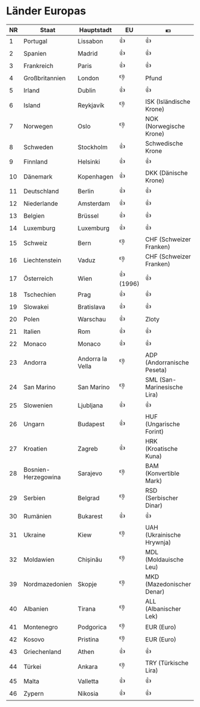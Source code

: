 # Länder Europas

| NR | Staat                     | Hauptstadt       | EU | 💶 |
|----|---------------------------|------------------|----|------|
| 1  | Portugal                  | Lissabon         | 👍 | 👍   |
| 2  | Spanien                   | Madrid           | 👍 | 👍   |
| 3  | Frankreich                | Paris            | 👍 | 👍   |
| 4  | Großbritannien            | London           | 👎 | Pfund |
| 5  | Irland                    | Dublin           | 👍 | 👍   |
| 6  | Island                    | Reykjavík        | 👎 | ISK (Isländische Krone)  |
| 7  | Norwegen                  | Oslo             | 👎 | NOK (Norwegische Krone)  |
| 8  | Schweden                  | Stockholm        | 👍 | Schwedische Krone |
| 9  | Finnland                  | Helsinki         | 👍 | 👍   |
| 10 | Dänemark                  | Kopenhagen       | 👍 | DKK (Dänische Krone)  |
| 11 | Deutschland               | Berlin           | 👍 | 👍   |
| 12 | Niederlande               | Amsterdam        | 👍 | 👍   |
| 13 | Belgien                   | Brüssel          | 👍 | 👍   |
| 14 | Luxemburg                 | Luxemburg        | 👍 | 👍   |
| 15 | Schweiz                   | Bern             | 👎 | CHF (Schweizer Franken)  |
| 16 | Liechtenstein             | Vaduz            | 👎 | CHF (Schweizer Franken)  |
| 17 | Österreich                | Wien             | 👍 (1996) | 👍   |
| 18 | Tschechien                | Prag             | 👍 | 👍   |
| 19 | Slowakei                  | Bratislava       | 👍 | 👍   |
| 20 | Polen                     | Warschau         | 👍 | Zloty   |
| 21 | Italien                   | Rom              | 👍 | 👍   |
| 22 | Monaco                    | Monaco           | 👍 | 👍   |
| 23 | Andorra                   | Andorra la Vella| 👎 | ADP (Andorranische Peseta)  |
| 24 | San Marino                | San Marino       | 👎 | SML (San-Marinesische Lira)  |
| 25 | Slowenien                 | Ljubljana        | 👍 | 👍   |
| 26 | Ungarn                    | Budapest         | 👍 | HUF (Ungarische Forint)  |
| 27 | Kroatien                  | Zagreb           | 👍 | HRK (Kroatische Kuna)  |
| 28 | Bosnien-Herzegowina      | Sarajevo         | 👎 | BAM (Konvertible Mark)  |
| 29 | Serbien                   | Belgrad          | 👎 | RSD (Serbischer Dinar)  |
| 30 | Rumänien                  | Bukarest         | 👍 | 👍   |
| 31 | Ukraine                   | Kiew             | 👎 | UAH (Ukrainische Hrywnja)  |
| 32 | Moldawien                 | Chișinău         | 👎 | MDL (Moldauische Leu)  |
| 39 | Nordmazedonien            | Skopje           | 👎 | MKD (Mazedonischer Denar)  |
| 40 | Albanien                  | Tirana           | 👎 | ALL (Albanischer Lek)  |
| 41 | Montenegro                | Podgorica        | 👎 | EUR (Euro)  |
| 42 | Kosovo                    | Pristina         | 👎 | EUR (Euro)  |
| 43 | Griechenland              | Athen            | 👍 | 👍   |
| 44 | Türkei                    | Ankara           | 👎 | TRY (Türkische Lira)  |
| 45 | Malta                     | Valletta         | 👍 | 👍   |
| 46 | Zypern                    | Nikosia          | 👍 | 👍   |

